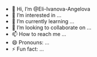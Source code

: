 - 👋 Hi, I’m @Eli-Ivanova-Angelova
- 👀 I’m interested in ...
- 🌱 I’m currently learning ...
- 💞️ I’m looking to collaborate on ...
- 📫 How to reach me ...
- 😄 Pronouns: ...
- ⚡ Fun fact: ...

<!---
Eli-Ivanova-Angelova/Eli-Ivanova-Angelova is a ✨ special ✨ repository because its `README.md` (this file) appears on your GitHub profile.
You can click the Preview link to take a look at your changes.
--->
